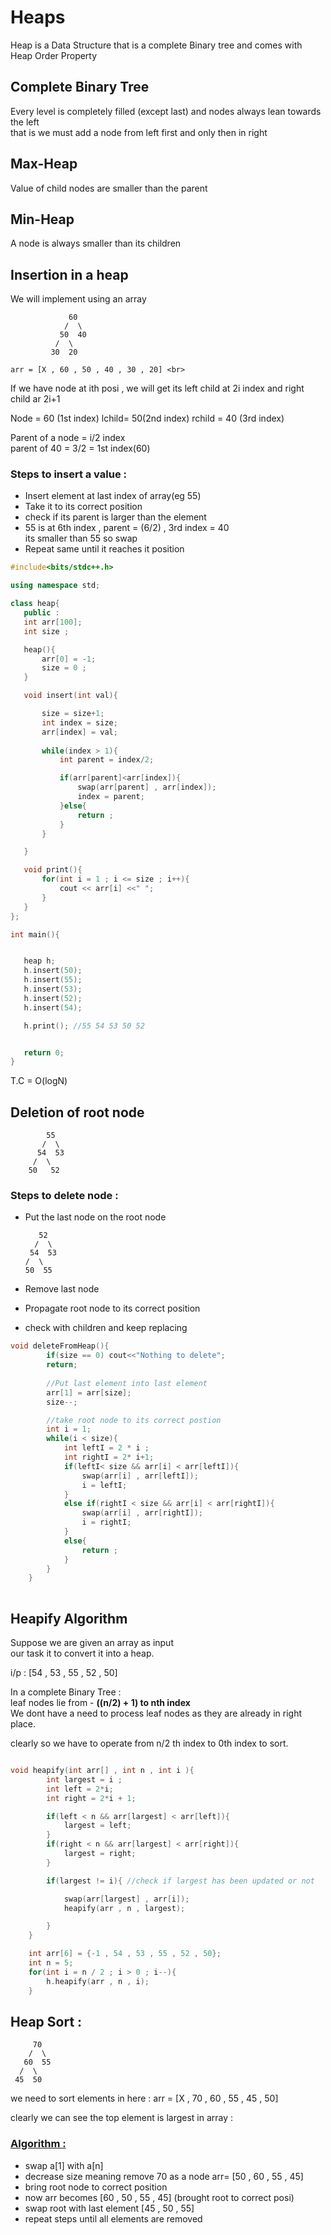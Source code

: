 # Heaps

Heap is a Data Structure that is a complete Binary tree and comes with Heap Order Property

## Complete Binary Tree 

Every level is completely filled (except last) and nodes always lean towards the left<br>
that is we must add a node from left first and only then in right 

## Max-Heap 

Value of child nodes are smaller than the parent

## Min-Heap

A node is always smaller than its children

## Insertion in a heap

We will implement using an array

                 60
                /  \
               50  40
              /  \
             30  20 

    arr = [X , 60 , 50 , 40 , 30 , 20] <br>

If we have node at ith posi , we will get its left child at 2i index and right child ar 2i+1<br>

Node = 60 (1st index) lchild= 50(2nd index) rchild = 40 (3rd index) <br>

Parent of a node = i/2 index <br>
parent of 40 = 3/2 = 1st index(60) <br>

### Steps to insert a value : 

 - Insert element at last index of array(eg 55)
 - Take it to its correct position
 - check if its parent is larger than the element
 - 55 is at 6th index , parent = (6/2) , 3rd index = 40<br>its smaller than 55 so swap
 - Repeat same until it reaches it position

 ```c++
 #include<bits/stdc++.h>

using namespace std;

class heap{
    public :
    int arr[100];
    int size ;

    heap(){
        arr[0] = -1;
        size = 0 ;
    }

    void insert(int val){

        size = size+1;
        int index = size;
        arr[index] = val;
        
        while(index > 1){
            int parent = index/2;

            if(arr[parent]<arr[index]){
                swap(arr[parent] , arr[index]);
                index = parent;
            }else{
                return ;
            }
        }

    }

    void print(){
        for(int i = 1 ; i <= size ; i++){
            cout << arr[i] <<" ";
        }
    }
};

int main(){


    heap h;
    h.insert(50);
    h.insert(55);
    h.insert(53);
    h.insert(52);
    h.insert(54);

    h.print(); //55 54 53 50 52 


    return 0;
}
```

T.C = O(logN)

## Deletion of root node 

            55 
           /  \
          54  53 
         /  \
        50   52

### Steps to delete node : 

  - Put the last node on the root node
      
           52 
          /  \ 
         54  53 
        /  \ 
        50  55

  - Remove last node
  - Propagate root node to its correct position
  - check with children and keep replacing
  
```c++
void deleteFromHeap(){
        if(size == 0) cout<<"Nothing to delete";
        return;
        
        //Put last element into last element
        arr[1] = arr[size];
        size--;

        //take root node to its correct postion
        int i = 1;
        while(i < size){
            int leftI = 2 * i ;
            int rightI = 2* i+1;
            if(leftI< size && arr[i] < arr[leftI]){
                swap(arr[i] , arr[leftI]);
                i = leftI;
            }
            else if(rightI < size && arr[i] < arr[rightI]){
                swap(arr[i] , arr[rightI]);
                i = rightI;
            }
            else{
                return ;
            }
        }
    }
    
```

## Heapify Algorithm

Suppose we are given an array as input <br>
our task it to convert it into a heap.<br>

i/p : [54 , 53 , 55 , 52 , 50]

In a complete Binary Tree : <br>
leaf nodes lie from -  **((n/2) + 1) to nth index**<br>
We dont have a need to process leaf nodes as they are already in right place.

clearly so we have to operate from n/2 th index to 0th index to sort. <br>

```cpp

void heapify(int arr[] , int n , int i ){
        int largest = i ;
        int left = 2*i;
        int right = 2*i + 1;

        if(left < n && arr[largest] < arr[left]){
            largest = left;
        }
        if(right < n && arr[largest] < arr[right]){
            largest = right;
        }

        if(largest != i){ //check if largest has been updated or not 

            swap(arr[largest] , arr[i]);
            heapify(arr , n , largest);

        }
    }

    int arr[6] = {-1 , 54 , 53 , 55 , 52 , 50}; 
    int n = 5;
    for(int i = n / 2 ; i > 0 ; i--){
        h.heapify(arr , n , i);
    }
```
## Heap Sort : 
 

         70 
        /  \ 
       60  55
      /  \
     45  50

we need to sort elements in here : 
arr = [X , 70 , 60 , 55 , 45 , 50]

clearly we can see the top element is largest in array : <br>

### <u>Algorithm : </u>

- swap a[1] with a[n]
- decrease size meaning remove 70 as a node arr= [50 , 60 , 55 , 45]
- bring root node to correct position
- now arr becomes [60 , 50 , 55 , 45] (brought root to correct posi)
- swap root with last element [45 , 50 , 55]
- repeat steps until all elements are removed
